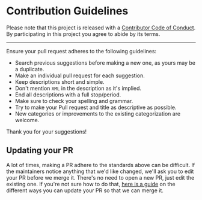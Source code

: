 # Contribution Guidelines

Please note that this project is released with a [Contributor Code of Conduct](CODE_OF_CONDUCT.md).
By participating in this project you agree to abide by its terms.

---

Ensure your pull request adheres to the following guidelines:

- Search previous suggestions before making a new one, as yours may be a duplicate.
- Make an individual pull request for each suggestion.
- Keep descriptions short and simple.
- Don't mention `XML` in the description as it's implied.
- End all descriptions with a full stop/period.
- Make sure to check your spelling and grammar.
- Try to make your Pull request and title as descriptive as possible.
- New categories or improvements to the existing categorization are welcome.

Thank you for your suggestions!


## Updating your PR

A lot of times, making a PR adhere to the standards above can be difficult.
If the maintainers notice anything that we'd like changed, we'll ask you to
edit your PR before we merge it. There's no need to open a new PR, just edit
the existing one. If you're not sure how to do that, [here is a guide](https://github.com/RichardLitt/knowledge/blob/master/github/amending-a-commit-guide.md) on the different ways you can update your PR so that we can merge it.
